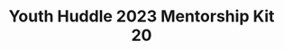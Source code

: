 ---
title: Youth Huddle 2023 Mentorship Kit 20
redirect_to: https://drive.google.com/drive/u/1/folders/1djiyjUP56k0UIuzQGTHB4UrrDsPjtMrg
redirect_from: 
  - /YH23Kit-ReeveR
  - /yh23kit-reever
---